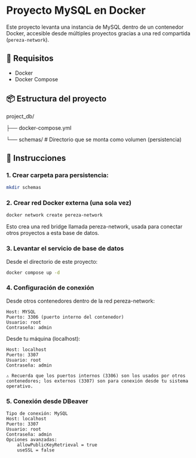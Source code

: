 # Proyecto MySQL en Docker

Este proyecto levanta una instancia de MySQL dentro de un contenedor Docker, accesible desde múltiples proyectos gracias a una red compartida (`pereza-network`).

## 🐳 Requisitos

- Docker
- Docker Compose

## 📦 Estructura del proyecto


project_db/


├── docker-compose.yml


└── schemas/ # Directorio que se monta como volumen (persistencia)



## 🚀 Instrucciones
### 1. Crear carpeta para persistencia:
```bash
mkdir schemas
```

### 2. Crear red Docker externa (una sola vez)

```bash
docker network create pereza-network
```

Esto crea una red bridge llamada pereza-network, usada para conectar otros proyectos a esta base de datos.

### 3. Levantar el servicio de base de datos

Desde el directorio de este proyecto:

```bash
docker compose up -d
```

### 4. Configuración de conexión

Desde otros contenedores dentro de la red pereza-network:

    Host: MYSQL
    Puerto: 3306 (puerto interno del contenedor)
    Usuario: root
    Contraseña: admin

Desde tu máquina (localhost):

    Host: localhost
    Puerto: 3307
    Usuario: root
    Contraseña: admin

    ⚠️ Recuerda que los puertos internos (3306) son los usados por otros contenedores; los externos (3307) son para conexión desde tu sistema operativo.

### 5. Conexión desde DBeaver

    Tipo de conexión: MySQL
    Host: localhost
    Puerto: 3307
    Usuario: root
    Contraseña: admin
    Opciones avanzadas:
        allowPublicKeyRetrieval = true
        useSSL = false


